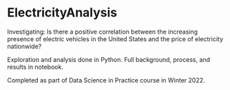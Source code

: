 # ElectricityAnalysis
Investigating: Is there a positive correlation between the increasing presence of electric vehicles in the United States and the price of electricity nationwide?

Exploration and analysis done in Python. Full background, process, and results in notebook.

Completed as part of Data Science in Practice course in Winter 2022.
